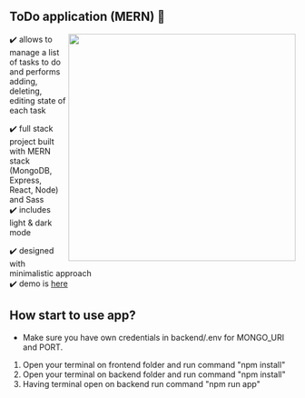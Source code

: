 ## ToDo application (MERN) :dart:
<img src="https://user-images.githubusercontent.com/102720711/203614271-6b742d2c-22f6-4f67-b3f8-b1ba3354f23e.png" width="400" height="400" align="right" /> 

:heavy_check_mark: allows to manage a list of tasks to do and performs adding, deleting, editing state of each task <br />

:heavy_check_mark: full stack project built with MERN stack (MongoDB, Express, React, Node) and Sass<br />
:heavy_check_mark: includes light & dark mode<br />

:heavy_check_mark: designed with minimalistic approach  <br />
:heavy_check_mark: demo is [here](https://frontend-kzea.onrender.com)

## How start to use app?
- Make sure you have own credentials in backend/.env for MONGO_URI and PORT.
1. Open your terminal on frontend folder and run command "npm install"
2. Open your terminal on backend folder and run command "npm install"
3. Having terminal open on backend run command "npm run app"
